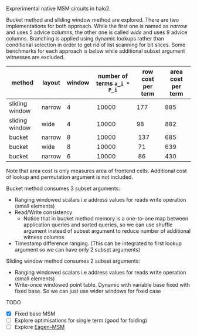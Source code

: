 Exprerimental native MSM circuits in halo2. 

Bucket method and sliding window method are explored. There are two implementations for both approach. While the first one is named as *narrow* and uses 5 advice columns, the other one is called *wide* and uses 9 advice columns. Branching is applied using dynamic lookups rather than conditional selection in order to get rid of list scanning for bit slices. Some benchmarks for each approach is below while additional subset argument witnesses are excluded.

| method  | layout | window | number of terms `a_i * P_i` | row cost per term | area cost per term |
|---|---|---|---|---|---|
| sliding window  | narrow | 4 | 10000 | 177 | 885 |
| sliding window  | wide   | 4 | 10000 | 98  | 882 |
| bucket          | narrow | 8 | 10000 | 137 | 685 |
| bucket          | wide   | 8 | 10000 | 71  | 639 |
| bucket          | narrow | 6 | 10000 | 86  | 430 |

Note that area cost is only measures area of frontend cells. Additional cost of lookup and permutation argument is not included.

Bucket method consumes 3 subset arguments:

* Ranging windowed scalars i.e address values for reads write operation (small elements)
* Read/Write consistency
  * Notice that in bucket method memory is a one-to-one map between application queries and sorted queries, so we can use shuffle argument instead of subset argument to reduce number of additional witness columns
* Timestamp difference ranging. (This can be integrated to first lookup argument so we can have only 2 subset arguments)

Sliding window method consumes 2 subset arguments:

* Ranging windowed scalars i.e address values for reads write operation (small elements)
* Write-once windowed point table. Dynamic with variable base fixed with fixed base. So we can just use wider windows for fixed case

TODO

* [x] Fixed base MSM
* [ ] Explore optimisations for single term (good for folding)
* [ ] Explore [Eagen-MSM](https://eprint.iacr.org/2022/596.pdf)